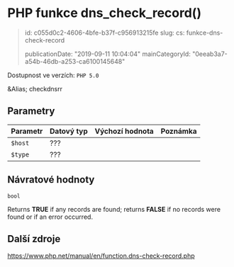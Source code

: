 PHP funkce dns_check_record()
=============================

> id: c055d0c2-4606-4bfe-b37f-c956913215fe
> slug:
> 	cs: funkce-dns-check-record
>
> publicationDate: "2019-09-11 10:04:04"
> mainCategoryId: "0eeab3a7-a54b-46db-a253-ca6100145648"

Dostupnost ve verzích: `PHP 5.0`

&Alias; <function>checkdnsrr</function>


Parametry
--------------

| Parametr | Datový typ | Výchozí hodnota | Poznámka |
|-----|-----|-----|-----|
| `$host` | ??? |  |  |
| `$type` | ??? |  |  |


Návratové hodnoty
----------------

`bool`

Returns <b>TRUE</b> if any records are found; returns <b>FALSE</b> if no records were found or if an error occurred.

Další zdroje
------------

https://www.php.net/manual/en/function.dns-check-record.php
